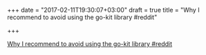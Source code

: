 +++
date = "2017-02-11T19:30:07+03:00"
draft = true
title = "Why I recommend to avoid using the go-kit library  #reddit"

+++

<p><a href="https://t.co/u8IMEWB5Mh">Why I recommend to avoid using the go-kit library  #reddit</a></p>
